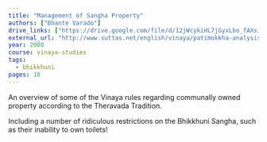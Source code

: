 ```yaml
---
title: "Management of Sangha Property"
authors: ["Bhante Varado"]
drive_links: ["https://drive.google.com/file/d/12jWcykiHL7jGyxLbo_fAXsiGrgse0EBT/view?usp=drivesdk"]
external_url: "http://www.suttas.net/english/vinaya/patimokkha-analysis-and-explanation/appendix-15-management-of-sangha-property.php"
year: 2008
course: vinaya-studies
tags:
  - bhikkhuni
pages: 18
---
```


An overview of some of the Vinaya rules regarding communally owned property according to the Theravada Tradition.

Including a number of ridiculous restrictions on the Bhikkhuni Sangha, such as their inability to own toilets!
